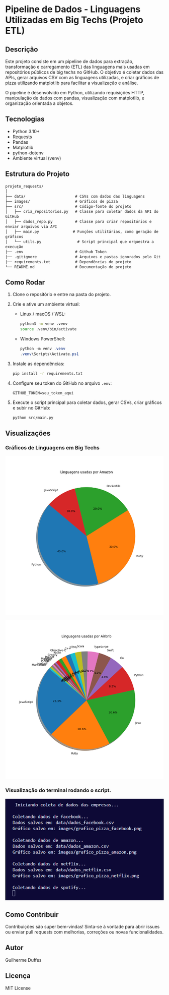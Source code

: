 # Pipeline de Dados - Linguagens Utilizadas em Big Techs (Projeto ETL)

## Descrição

Este projeto consiste em um pipeline de dados para extração, transformação e carregamento (ETL) das linguagens mais usadas em repositórios públicos de big techs no GitHub. O objetivo é coletar dados das APIs, gerar arquivos CSV com as linguagens utilizadas, e criar gráficos de pizza utilizando matplotlib para facilitar a visualização e análise.

O pipeline é desenvolvido em Python, utilizando requisições HTTP, manipulação de dados com pandas, visualização com matplotlib, e organização orientada a objetos.

## Tecnologias

- Python 3.10+
- Requests
- Pandas
- Matplotlib
- python-dotenv
- Ambiente virtual (venv)

## Estrutura do Projeto

```
projeto_requests/
│
├── data/                      # CSVs com dados das linguagens
├── images/                    # Gráficos de pizza
├── src/                       # Código-fonte do projeto
│   ├── cria_repositorios.py   # Classe para coletar dados da API do GitHub
│   ├── dados_repo.py          # Classe para criar repositórios e enviar arquivos via API
│   ├── main.py               # Funções utilitárias, como geração de gráficos
│   └── utils.py                # Script principal que orquestra a execução
├── .env                       # Github Token
├── .gitignore                 # Arquivos e pastas ignorados pelo Git
├── requirements.txt           # Dependências do projeto
└── README.md                  # Documentação do projeto
```

## Como Rodar

1. Clone o repositório e entre na pasta do projeto.

2. Crie e ative um ambiente virtual:

   - Linux / macOS / WSL:
     ```bash
     python3 -m venv .venv
     source .venv/bin/activate
     ```

   - Windows PowerShell:
     ```powershell
     python -m venv .venv
     .venv\Scripts\Activate.ps1
     ```

3. Instale as dependências:

   ```bash
   pip install -r requirements.txt
   ```

4. Configure seu token do GitHub no arquivo `.env`:

   ```
   GITHUB_TOKEN=seu_token_aqui
   ```

5. Execute o script principal para coletar dados, gerar CSVs, criar gráficos e subir no GitHub:

   ```bash
   python src/main.py
   ```

## Visualizações

### Gráficos de Linguagens em Big Techs

![Print do gráfico AMAZON](images/grafico_pizza_amazon.png)


![Print do terminal rodando o script](images/grafico_pizza_airbnb.png)

### Visualização do terminal rodando o script.

![Print do terminal rodando o script](images/Screenshot.png)


## Como Contribuir

Contribuições são super bem-vindas! Sinta-se à vontade para abrir issues ou enviar pull requests com melhorias, correções ou novas funcionalidades.

## Autor

Guilherme Duffes

## Licença

MIT License
